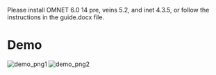 Please install OMNET 6.0 14 pre, veins 5.2, and inet 4.3.5, or follow the instructions in the guide.docx file.
# Demo
![demo_png1](https://github.com/eMpTyll/VANET/assets/115938076/fa0b416a-a257-47d0-80b9-6c39cf53c3c3)
![demo_png2](https://github.com/eMpTyll/VANET/assets/115938076/8b6ad69d-297f-41e3-8d89-4962eaf649bf)

